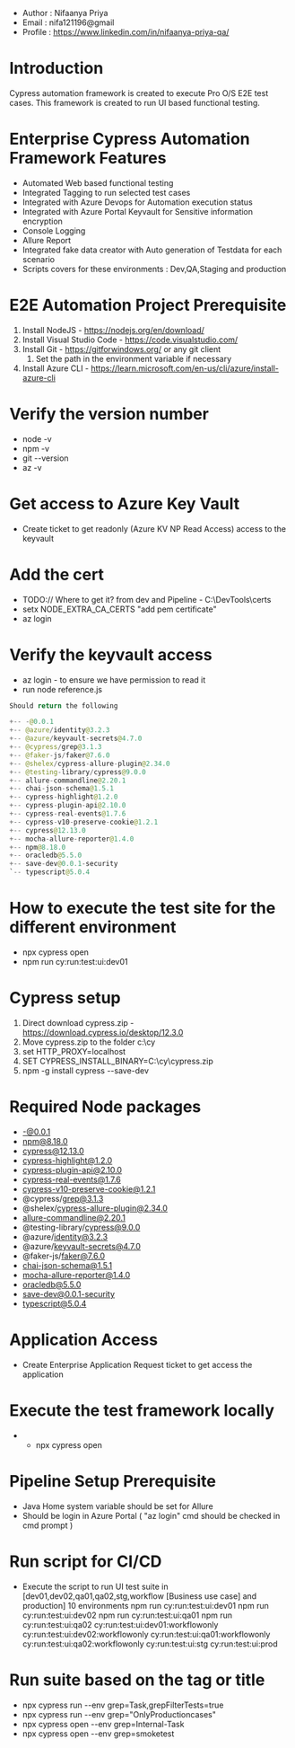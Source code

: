 * Author : Nifaanya Priya 
* Email : nifa121196@gmail 
* Profile : https://www.linkedin.com/in/nifaanya-priya-qa/

# Introduction

 Cypress automation framework is created to execute Pro O/S E2E test cases. This framework is created to run UI  based functional testing. 

#  Enterprise Cypress Automation Framework Features

* Automated Web based functional testing
* Integrated Tagging to run selected test cases
* Integrated with Azure Devops for Automation execution status
* Integrated with Azure Portal Keyvault for Sensitive information encryption
* Console Logging
* Allure Report
* Integrated fake data creator with Auto generation of Testdata for each scenario
* Scripts covers for these environments : Dev,QA,Staging and production 

# E2E Automation Project Prerequisite

1. Install NodeJS - https://nodejs.org/en/download/
2. Install Visual Studio Code - https://code.visualstudio.com/
3. Install Git - https://gitforwindows.org/ or any git client
   1. Set the path in the environment variable if necessary
4. Install Azure CLI - https://learn.microsoft.com/en-us/cli/azure/install-azure-cli


# Verify the version number

* node -v
* npm -v
* git --version
* az -v



# Get access to Azure Key Vault

* Create ticket to get readonly (Azure KV NP Read Access) access to the keyvault 

# Add the cert

* TODO:// Where to get it? from dev and Pipeline - C:\DevTools\certs
* setx NODE_EXTRA_CA_CERTS "add pem certificate"
* az login



# Verify the keyvault access

* az login - to ensure we have permission to read it
* run node reference.js

```java
Should return the following

+-- -@0.0.1
+-- @azure/identity@3.2.3
+-- @azure/keyvault-secrets@4.7.0
+-- @cypress/grep@3.1.3
+-- @faker-js/faker@7.6.0
+-- @shelex/cypress-allure-plugin@2.34.0
+-- @testing-library/cypress@9.0.0
+-- allure-commandline@2.20.1
+-- chai-json-schema@1.5.1
+-- cypress-highlight@1.2.0
+-- cypress-plugin-api@2.10.0
+-- cypress-real-events@1.7.6
+-- cypress-v10-preserve-cookie@1.2.1
+-- cypress@12.13.0
+-- mocha-allure-reporter@1.4.0
+-- npm@8.18.0
+-- oracledb@5.5.0
+-- save-dev@0.0.1-security
`-- typescript@5.0.4
```

# How to execute the test site for the different environment

* npx cypress open
* npm run cy:run:test:ui:dev01

# Cypress setup

1. Direct download cypress.zip - https://download.cypress.io/desktop/12.3.0
2. Move cypress.zip  to the folder c:\cy
3. set HTTP_PROXY=localhost
4. SET CYPRESS_INSTALL_BINARY=C:\cy\cypress.zip
5. npm -g install cypress --save-dev

# Required Node packages

* -@0.0.1
* npm@8.18.0
* cypress@12.13.0
* cypress-highlight@1.2.0
* cypress-plugin-api@2.10.0
* cypress-real-events@1.7.6
* cypress-v10-preserve-cookie@1.2.1
* @cypress/grep@3.1.3
* @shelex/cypress-allure-plugin@2.34.0
* allure-commandline@2.20.1
* @testing-library/cypress@9.0.0
* @azure/identity@3.2.3
* @azure/keyvault-secrets@4.7.0
* @faker-js/faker@7.6.0
* chai-json-schema@1.5.1
* mocha-allure-reporter@1.4.0
* oracledb@5.5.0
* save-dev@0.0.1-security
* typescript@5.0.4

# Application Access

* Create  Enterprise Application Request ticket to get access the application

# Execute the test framework locally

* * npx cypress open

# Pipeline Setup Prerequisite

* Java Home system variable should be set for Allure
* Should be login in Azure Portal ( "az login" cmd should be checked in cmd prompt )

# Run script for CI/CD

* Execute the script to run UI test suite in [dev01,dev02,qa01,qa02,stg,workflow [Business use case] and production] 10 environments
  npm run cy:run:test:ui:dev01
  npm run cy:run:test:ui:dev02
  npm run cy:run:test:ui:qa01
  npm run cy:run:test:ui:qa02
  cy:run:test:ui:dev01:workflowonly
  cy:run:test:ui:dev02:workflowonly
  cy:run:test:ui:qa01:workflowonly
  cy:run:test:ui:qa02:workflowonly
  cy:run:test:ui:stg
  cy:run:test:ui:prod

# Run suite based on the tag or title

* npx cypress run --env grep=Task,grepFilterTests=true
* npx cypress run --env grep="OnlyProductioncases"
* npx cypress open --env grep=Internal-Task
* npx cypress open --env grep=smoketest


